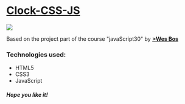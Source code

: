 <h1><a href="https://elena-in-code.github.io/Clock-CSS-JS/"><strong>Clock-CSS-JS</strong></a></h1>
<img src="https://user-images.githubusercontent.com/30567608/29531096-4f3410a0-86a7-11e7-8641-59ca070ad68a.PNG">
<p>Based on the project part of the course "javaScript30" by <a href="https://javascript30.com/"><strong>>Wes Bos</strong></a></p>
<h3>Technologies used: </h3>
<ul>
	<li>HTML5</li>
	<li>CSS3</li>
	<li>JavaScript</li>
</ul>

<h5>Hope you like it!</h5>
